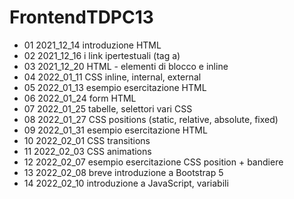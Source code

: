 # FrontendTDPC13
- 01	    2021_12_14		introduzione HTML
- 02	    2021_12_16		i link ipertestuali (tag a)
- 03	    2021_12_20		HTML - elementi di blocco e inline
- 04	    2022_01_11		CSS inline, internal, external
- 05	    2022_01_13		esempio esercitazione HTML
- 06	    2022_01_24		form HTML
- 07	    2022_01_25		tabelle, selettori vari CSS	
- 08	    2022_01_27		CSS positions (static, relative, absolute, fixed)	
- 09	    2022_01_31		esempio esercitazione HTML
- 10	    2022_02_01		CSS transitions
- 11	    2022_02_03		CSS animations
- 12	    2022_02_07		esempio esercitazione CSS position + bandiere
- 13	    2022_02_08		breve introduzione a Bootstrap 5	
- 14	    2022_02_10		introduzione a JavaScript, variabili	

